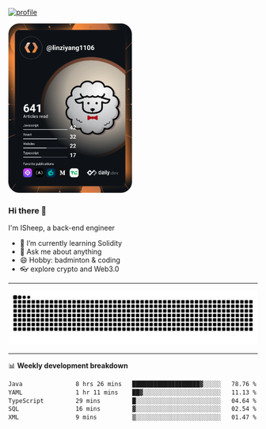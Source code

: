 [![profile](https://user-images.githubusercontent.com/54968314/208005045-e4b42f3b-833d-4242-bfcc-e764865553a2.svg)](https://www.calligrapher.ai/)

<a href="https://app.daily.dev/linziyang1106"><img src="/devcard.png" width="250" alt="ISheep's Dev Card"/></a>

### Hi there 🐏

I'm ISheep, a back-end engineer

- 🔭 I’m currently learning Solidity
- 💬 Ask me about anything
- 😄 Hobby: badminton & coding
- 👓 explore crypto and Web3.0

-------

![](https://raw.githubusercontent.com/ISheepp/ISheepp/output/github-contribution-grid-snake.svg)

-------

📊 **Weekly development breakdown**
<!--START_SECTION:waka-->

```txt
Java               8 hrs 26 mins   ███████████████████▓░░░░░   78.76 %
YAML               1 hr 11 mins    ██▓░░░░░░░░░░░░░░░░░░░░░░   11.13 %
TypeScript         29 mins         █░░░░░░░░░░░░░░░░░░░░░░░░   04.64 %
SQL                16 mins         ▓░░░░░░░░░░░░░░░░░░░░░░░░   02.54 %
XML                9 mins          ▒░░░░░░░░░░░░░░░░░░░░░░░░   01.47 %
```

<!--END_SECTION:waka-->
